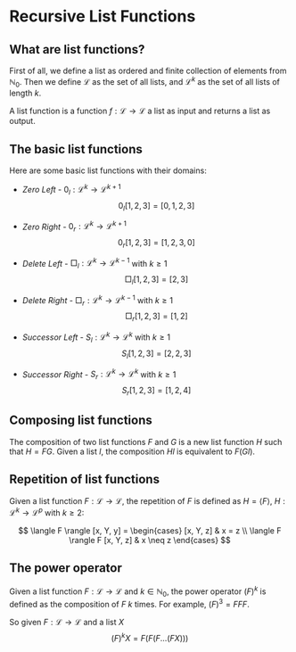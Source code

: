 # Recursive List Functions
## What are list functions?
First of all, we define a list as ordered and finite collection of elements from $ℕ_0$. Then we define $\mathcal{L}$ as the set of all lists, and $\mathcal{L}^k$ as the set of all lists of length $k$.

A list function is a function $f: \mathcal{L} \to \mathcal{L}$ a list as input and returns a list as output.

## The basic list functions
Here are some basic list functions with their domains:

- _*Zero Left*_ - $0_l : \mathcal{L}^k \to \mathcal{L}^{k+1}$
$$
    0_l [1,2,3] = [0, 1,2,3]
$$
- _*Zero Right*_ - $0_r : \mathcal{L}^k \to \mathcal{L}^{k+1}$
$$
    0_r [1,2,3] = [1,2,3,0]
$$
- _*Delete Left*_ - $\Box_l : \mathcal{L}^k \to \mathcal{L}^{k-1}$ with $k \geq 1$
$$
    \Box_l [1,2,3] = [2,3]
$$
- _*Delete Right*_ - $\Box_r : \mathcal{L}^k \to \mathcal{L}^{k-1}$ with $k \geq 1$
$$
    \Box_r [1,2,3] = [1,2]
$$
- _*Successor Left*_ - $S_l : \mathcal{L}^k \to \mathcal{L}^k$ with $k \geq 1$
$$
    S_l [1,2,3] = [2,2,3]
$$

- _*Successor Right*_ - $S_r : \mathcal{L}^k \to \mathcal{L}^k$ with $k \geq 1$
$$
    S_r [1,2,3] = [1,2,4]
$$

## Composing list functions
The composition of two list functions $F$ and $G$ is a new list function $H$ such that $H = FG$. Given a list $l$, the composition $H l$ is equivalent to $F (G l)$.

## Repetition of list functions
Given a list function $F : \mathcal{L} \to \mathcal{L}$, the repetition of $F$ is defined as $H = \langle F \rangle$, $H : \mathcal{L}^k \to \mathcal{L}^p$ with $k \geq 2$:
    
$$
\langle F \rangle [x, Y, y] = \begin{cases} 
                          [x, Y, z] & x = z \\
                          \langle F \rangle F [x, Y, z] & x \neq z
                  \end{cases}
$$

## The power operator
Given a list function $F : \mathcal{L} \to \mathcal{L}$ and $k \in ℕ_0$, the power operator $(F)^k$ is defined as the composition of $F$ $k$ times. For example, $(F)^3 = F F F$.

So given $F : \mathcal{L} \to \mathcal{L}$ and a list $X$
$$
    (F)^k X = F (F (F \ldots (F X)))
$$